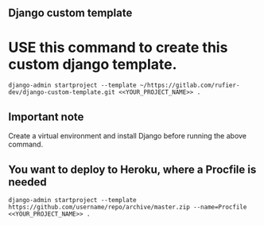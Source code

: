 ## Django custom template

# USE this command to create this custom django template.
```
django-admin startproject --template ~/https://gitlab.com/rufier-dev/django-custom-template.git <<YOUR_PROJECT_NAME>> .
```

## Important note

Create a virtual environment and install Django before running the above command.

## You want to deploy to Heroku, where a Procfile is needed
```
django-admin startproject --template https://github.com/username/repo/archive/master.zip --name=Procfile <<YOUR_PROJECT_NAME>> .
```
